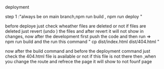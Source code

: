 deployment

step 1 :"always be on main branch,npm run build , npm run deploy "

 before deploye just check wheather files are deleted or not 
 if files are deleted just revert (undo ) the files and after revert it will not show in changes,
 now 
 after the development first push the code  and then
run => npm run build 
and the run this command  " cp dist/index.html dist/404.html "
<!-- note in your dist/ folder after building (npm run build), just copy your index.html as 404.html:

it will copy with the help of this command "" cp dist/index.html dist/404.html "" -->

now after the build command  and before the deployment command just check the 404.html file is available or not
if this  file is not there then ,when you change the route and refrece the page it will show to not founf page


 